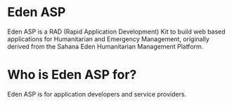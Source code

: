 # Eden ASP

Eden ASP is a RAD (Rapid Application Development) Kit to build
web based applications for Humanitarian and Emergency Management,
originally derived from the Sahana Eden Humanitarian Management
Platform.

# Who is Eden ASP for?

Eden ASP is for application developers and service providers.
